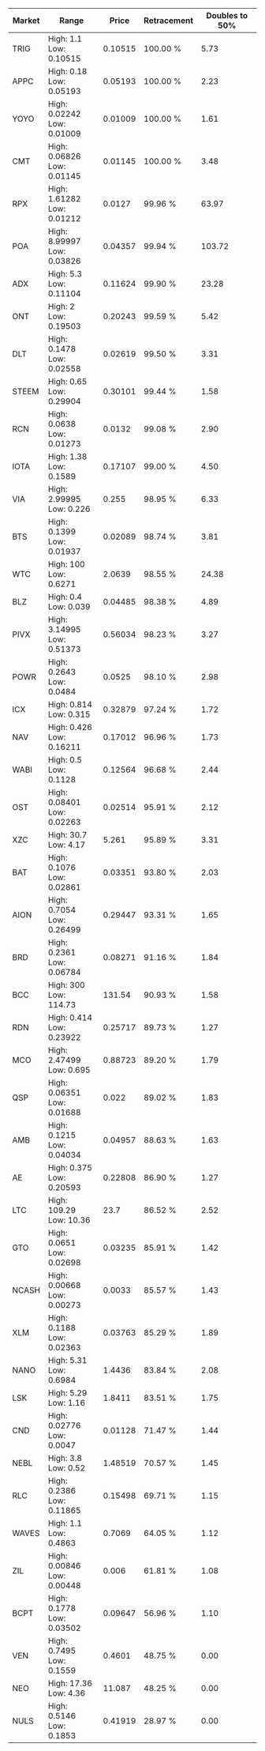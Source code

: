 | Market | Range | Price| Retracement | Doubles to 50% |
| --- | --- | --- | --- | --- |
| TRIG | High: 1.1<br />Low: 0.10515 | 0.10515 | 100.00 % | 5.73 |
| APPC | High: 0.18<br />Low: 0.05193 | 0.05193 | 100.00 % | 2.23 |
| YOYO | High: 0.02242<br />Low: 0.01009 | 0.01009 | 100.00 % | 1.61 |
| CMT | High: 0.06826<br />Low: 0.01145 | 0.01145 | 100.00 % | 3.48 |
| RPX | High: 1.61282<br />Low: 0.01212 | 0.0127 | 99.96 % | 63.97 |
| POA | High: 8.99997<br />Low: 0.03826 | 0.04357 | 99.94 % | 103.72 |
| ADX | High: 5.3<br />Low: 0.11104 | 0.11624 | 99.90 % | 23.28 |
| ONT | High: 2<br />Low: 0.19503 | 0.20243 | 99.59 % | 5.42 |
| DLT | High: 0.1478<br />Low: 0.02558 | 0.02619 | 99.50 % | 3.31 |
| STEEM | High: 0.65<br />Low: 0.29904 | 0.30101 | 99.44 % | 1.58 |
| RCN | High: 0.0638<br />Low: 0.01273 | 0.0132 | 99.08 % | 2.90 |
| IOTA | High: 1.38<br />Low: 0.1589 | 0.17107 | 99.00 % | 4.50 |
| VIA | High: 2.99995<br />Low: 0.226 | 0.255 | 98.95 % | 6.33 |
| BTS | High: 0.1399<br />Low: 0.01937 | 0.02089 | 98.74 % | 3.81 |
| WTC | High: 100<br />Low: 0.6271 | 2.0639 | 98.55 % | 24.38 |
| BLZ | High: 0.4<br />Low: 0.039 | 0.04485 | 98.38 % | 4.89 |
| PIVX | High: 3.14995<br />Low: 0.51373 | 0.56034 | 98.23 % | 3.27 |
| POWR | High: 0.2643<br />Low: 0.0484 | 0.0525 | 98.10 % | 2.98 |
| ICX | High: 0.814<br />Low: 0.315 | 0.32879 | 97.24 % | 1.72 |
| NAV | High: 0.426<br />Low: 0.16211 | 0.17012 | 96.96 % | 1.73 |
| WABI | High: 0.5<br />Low: 0.1128 | 0.12564 | 96.68 % | 2.44 |
| OST | High: 0.08401<br />Low: 0.02263 | 0.02514 | 95.91 % | 2.12 |
| XZC | High: 30.7<br />Low: 4.17 | 5.261 | 95.89 % | 3.31 |
| BAT | High: 0.1076<br />Low: 0.02861 | 0.03351 | 93.80 % | 2.03 |
| AION | High: 0.7054<br />Low: 0.26499 | 0.29447 | 93.31 % | 1.65 |
| BRD | High: 0.2361<br />Low: 0.06784 | 0.08271 | 91.16 % | 1.84 |
| BCC | High: 300<br />Low: 114.73 | 131.54 | 90.93 % | 1.58 |
| RDN | High: 0.414<br />Low: 0.23922 | 0.25717 | 89.73 % | 1.27 |
| MCO | High: 2.47499<br />Low: 0.695 | 0.88723 | 89.20 % | 1.79 |
| QSP | High: 0.06351<br />Low: 0.01688 | 0.022 | 89.02 % | 1.83 |
| AMB | High: 0.1215<br />Low: 0.04034 | 0.04957 | 88.63 % | 1.63 |
| AE | High: 0.375<br />Low: 0.20593 | 0.22808 | 86.90 % | 1.27 |
| LTC | High: 109.29<br />Low: 10.36 | 23.7 | 86.52 % | 2.52 |
| GTO | High: 0.0651<br />Low: 0.02698 | 0.03235 | 85.91 % | 1.42 |
| NCASH | High: 0.00668<br />Low: 0.00273 | 0.0033 | 85.57 % | 1.43 |
| XLM | High: 0.1188<br />Low: 0.02363 | 0.03763 | 85.29 % | 1.89 |
| NANO | High: 5.31<br />Low: 0.6984 | 1.4436 | 83.84 % | 2.08 |
| LSK | High: 5.29<br />Low: 1.16 | 1.8411 | 83.51 % | 1.75 |
| CND | High: 0.02776<br />Low: 0.0047 | 0.01128 | 71.47 % | 1.44 |
| NEBL | High: 3.8<br />Low: 0.52 | 1.48519 | 70.57 % | 1.45 |
| RLC | High: 0.2386<br />Low: 0.11865 | 0.15498 | 69.71 % | 1.15 |
| WAVES | High: 1.1<br />Low: 0.4863 | 0.7069 | 64.05 % | 1.12 |
| ZIL | High: 0.00846<br />Low: 0.00448 | 0.006 | 61.81 % | 1.08 |
| BCPT | High: 0.1778<br />Low: 0.03502 | 0.09647 | 56.96 % | 1.10 |
| VEN | High: 0.7495<br />Low: 0.1559 | 0.4601 | 48.75 % | 0.00 |
| NEO | High: 17.36<br />Low: 4.36 | 11.087 | 48.25 % | 0.00 |
| NULS | High: 0.5146<br />Low: 0.1853 | 0.41919 | 28.97 % | 0.00 |
